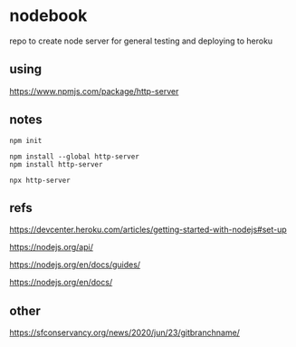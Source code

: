 # nodebook
repo to create node server for general testing and deploying to heroku 


## using 
https://www.npmjs.com/package/http-server

## notes
```
npm init

npm install --global http-server
npm install http-server

npx http-server

```

## refs

https://devcenter.heroku.com/articles/getting-started-with-nodejs#set-up

https://nodejs.org/api/

https://nodejs.org/en/docs/guides/

https://nodejs.org/en/docs/

## other

https://sfconservancy.org/news/2020/jun/23/gitbranchname/